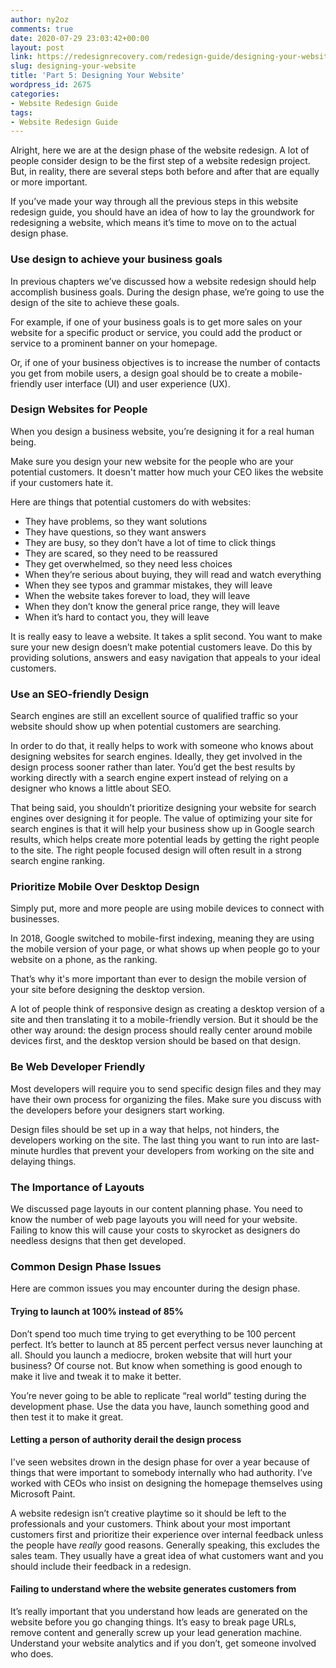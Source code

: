 ```yaml
---
author: ny2oz
comments: true
date: 2020-07-29 23:03:42+00:00
layout: post
link: https://redesignrecovery.com/redesign-guide/designing-your-website/
slug: designing-your-website
title: 'Part 5: Designing Your Website'
wordpress_id: 2675
categories:
- Website Redesign Guide
tags:
- Website Redesign Guide
---
```





Alright, here we are at the design phase of the website redesign. A lot of people consider design to be the first step of a website redesign project. But, in reality, there are several steps both before and after that are equally or more important.







If you’ve made your way through all the previous steps in this website redesign guide, you should have an idea of how to lay the groundwork for redesigning a website, which means it’s time to move on to the actual design phase.







### Use design to achieve your business goals







In previous chapters we’ve discussed how a website redesign should help accomplish business goals. During the design phase, we’re going to use the design of the site to achieve these goals.







For example, if one of your business goals is to get more sales on your website for a specific product or service, you could add the product or service to a prominent banner on your homepage.







Or, if one of your business objectives is to increase the number of contacts you get from mobile users, a design goal should be to create a mobile-friendly user interface (UI) and user experience (UX).







### Design Websites for People







When you design a business website, you’re designing it for a real human being.







Make sure you design your new website for the people who are your potential customers. It doesn't matter how much your CEO likes the website if your customers hate it.







Here are things that potential customers do with websites:







  * They have problems, so they want solutions
  * They have questions, so they want answers
  * They are busy, so they don’t have a lot of time to click things
  * They are scared, so they need to be reassured
  * They get overwhelmed, so they need less choices
  * When they’re serious about buying, they will read and watch everything
  * When they see typos and grammar mistakes, they will leave
  * When the website takes forever to load, they will leave
  * When they don’t know the general price range, they will leave
  * When it’s hard to contact you, they will leave






It is really easy to leave a website. It takes a split second. You want to make sure your new design doesn’t make potential customers leave. Do this by providing solutions, answers and easy navigation that appeals to your ideal customers.







### Use an SEO-friendly Design







Search engines are still an excellent source of qualified traffic so your website should show up when potential customers are searching.







In order to do that, it really helps to work with someone who knows about designing websites for search engines. Ideally, they get involved in the design process sooner rather than later. You’d get the best results by working directly with a search engine expert instead of relying on a designer who knows a little about SEO.







That being said, you shouldn’t prioritize designing your website for search engines over designing it for people. The value of optimizing your site for search engines is that it will help your business show up in Google search results, which helps create more potential leads by getting the right people to the site. The right people focused design will often result in a strong search engine ranking.







### Prioritize Mobile Over Desktop Design







Simply put, more and more people are using mobile devices to connect with businesses.







In 2018, Google switched to mobile-first indexing, meaning they are using the mobile version of your page, or what shows up when people go to your website on a phone, as the ranking.







That’s why it's more important than ever to design the mobile version of your site before designing the desktop version.







A lot of people think of responsive design as creating a desktop version of a site and then translating it to a mobile-friendly version. But it should be the other way around: the design process should really center around mobile devices first, and the desktop version should be based on that design.







### Be Web Developer Friendly







Most developers will require you to send specific design files and they may have their own process for organizing the files. Make sure you discuss with the developers before your designers start working.







Design files should be set up in a way that helps, not hinders, the developers working on the site. The last thing you want to run into are last-minute hurdles that prevent your developers from working on the site and delaying things.







### The Importance of Layouts







We discussed page layouts in our content planning phase. You need to know the number of web page layouts you will need for your website. Failing to know this will cause your costs to skyrocket as designers do needless designs that then get developed.







### Common Design Phase Issues







Here are common issues you may encounter during the design phase.







#### Trying to launch at 100% instead of 85%







Don’t spend too much time trying to get everything to be 100 percent perfect. It’s better to launch at 85 percent perfect versus never launching at all. Should you launch a mediocre, broken website that will hurt your business? Of course not. But know when something is good enough to make it live and tweak it to make it better.







You’re never going to be able to replicate “real world” testing during the development phase. Use the data you have, launch something good and then test it to make it great.







#### Letting a person of authority derail the design process







I've seen websites drown in the design phase for over a year because of things that were important to somebody internally who had authority. I’ve worked with CEOs who insist on designing the homepage themselves using Microsoft Paint.







A website redesign isn’t creative playtime so it should be left to the professionals and your customers. Think about your most important customers first and prioritize their experience over internal feedback unless the people have _really_ good reasons. Generally speaking, this excludes the sales team. They usually have a great idea of what customers want and you should include their feedback in a redesign.







#### Failing to understand where the website generates customers from







It’s really important that you understand how leads are generated on the website before you go changing things. It’s easy to break page URLs, remove content and generally screw up your lead generation machine. Understand your website analytics and if you don’t, get someone involved who does.



